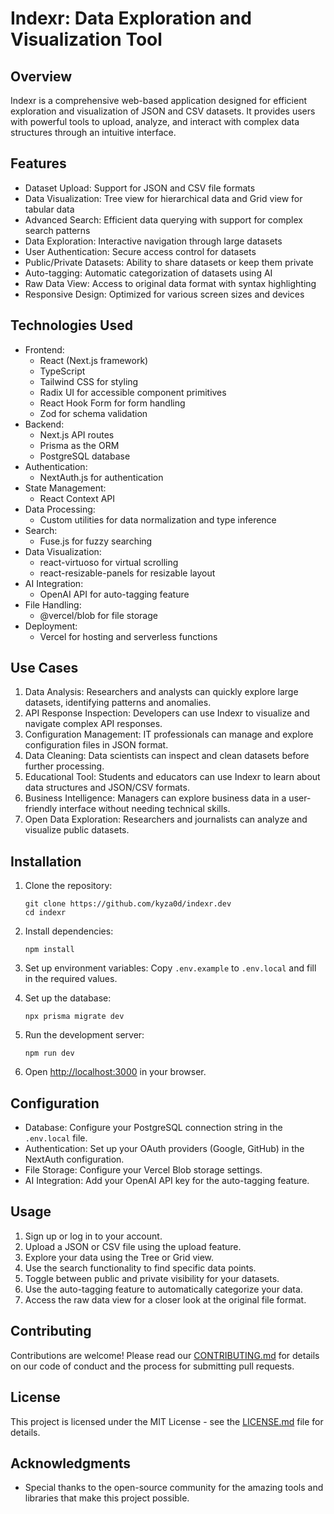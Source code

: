 # Indexr: Data Exploration and Visualization Tool

## Overview

Indexr is a comprehensive web-based application designed for efficient exploration and visualization of JSON and CSV datasets. It provides users with powerful tools to upload, analyze, and interact with complex data structures through an intuitive interface.

## Features

- Dataset Upload: Support for JSON and CSV file formats
- Data Visualization: Tree view for hierarchical data and Grid view for tabular data
- Advanced Search: Efficient data querying with support for complex search patterns
- Data Exploration: Interactive navigation through large datasets
- User Authentication: Secure access control for datasets
- Public/Private Datasets: Ability to share datasets or keep them private
- Auto-tagging: Automatic categorization of datasets using AI
- Raw Data View: Access to original data format with syntax highlighting
- Responsive Design: Optimized for various screen sizes and devices

## Technologies Used

- Frontend:
  - React (Next.js framework)
  - TypeScript
  - Tailwind CSS for styling
  - Radix UI for accessible component primitives
  - React Hook Form for form handling
  - Zod for schema validation
- Backend:
  - Next.js API routes
  - Prisma as the ORM
  - PostgreSQL database
- Authentication:
  - NextAuth.js for authentication
- State Management:
  - React Context API
- Data Processing:
  - Custom utilities for data normalization and type inference
- Search:
  - Fuse.js for fuzzy searching
- Data Visualization:
  - react-virtuoso for virtual scrolling
  - react-resizable-panels for resizable layout
- AI Integration:
  - OpenAI API for auto-tagging feature
- File Handling:
  - @vercel/blob for file storage
- Deployment:
  - Vercel for hosting and serverless functions

## Use Cases

1. Data Analysis: Researchers and analysts can quickly explore large datasets, identifying patterns and anomalies.
2. API Response Inspection: Developers can use Indexr to visualize and navigate complex API responses.
3. Configuration Management: IT professionals can manage and explore configuration files in JSON format.
4. Data Cleaning: Data scientists can inspect and clean datasets before further processing.
5. Educational Tool: Students and educators can use Indexr to learn about data structures and JSON/CSV formats.
6. Business Intelligence: Managers can explore business data in a user-friendly interface without needing technical skills.
7. Open Data Exploration: Researchers and journalists can analyze and visualize public datasets.

## Installation

1. Clone the repository:
   ```
   git clone https://github.com/kyza0d/indexr.dev
   cd indexr
   ```

2. Install dependencies:
   ```
   npm install
   ```

3. Set up environment variables:
   Copy `.env.example` to `.env.local` and fill in the required values.

4. Set up the database:
   ```
   npx prisma migrate dev
   ```

5. Run the development server:
   ```
   npm run dev
   ```

6. Open [http://localhost:3000](http://localhost:3000) in your browser.

## Configuration

- Database: Configure your PostgreSQL connection string in the `.env.local` file.
- Authentication: Set up your OAuth providers (Google, GitHub) in the NextAuth configuration.
- File Storage: Configure your Vercel Blob storage settings.
- AI Integration: Add your OpenAI API key for the auto-tagging feature.

## Usage

1. Sign up or log in to your account.
2. Upload a JSON or CSV file using the upload feature.
3. Explore your data using the Tree or Grid view.
4. Use the search functionality to find specific data points.
5. Toggle between public and private visibility for your datasets.
6. Use the auto-tagging feature to automatically categorize your data.
7. Access the raw data view for a closer look at the original file format.

## Contributing

Contributions are welcome! Please read our [CONTRIBUTING.md](CONTRIBUTING.md) for details on our code of conduct and the process for submitting pull requests.

## License

This project is licensed under the MIT License - see the [LICENSE.md](LICENSE.md) file for details.

## Acknowledgments
- Special thanks to the open-source community for the amazing tools and libraries that make this project possible.
